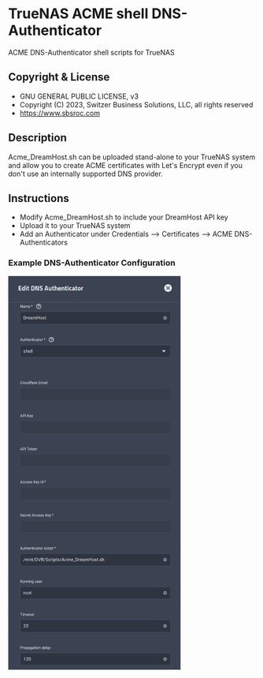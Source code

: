 # TrueNAS ACME shell DNS-Authenticator
ACME DNS-Authenticator shell scripts for TrueNAS

## Copyright & License
* GNU GENERAL PUBLIC LICENSE, v3
* Copyright (C) 2023, Switzer Business Solutions, LLC, all rights reserved
* https://www.sbsroc.com

## Description
Acme_DreamHost.sh can be uploaded stand-alone to your TrueNAS system and allow you to create ACME certificates with Let's Encrypt even if you don't use an internally supported DNS provider.

## Instructions
* Modify Acme_DreamHost.sh to include your DreamHost API key
* Upload it to your TrueNAS system
* Add an Authenticator under Credentials --> Certificates --> ACME DNS-Authenticators

### Example DNS-Authenticator Configuration
<img src="./DNS%20Authenticator%20Configuration.png" width="350" alt="Example Configuration"/>
